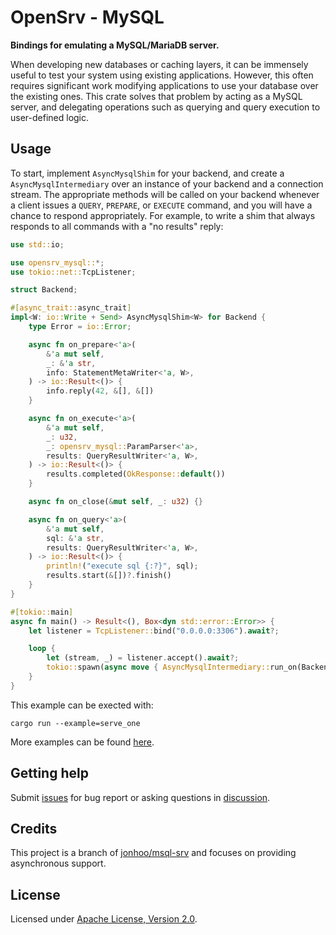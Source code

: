# OpenSrv - MySQL

**Bindings for emulating a MySQL/MariaDB server.**

When developing new databases or caching layers, it can be immensely useful to test your system
using existing applications. However, this often requires significant work modifying
applications to use your database over the existing ones. This crate solves that problem by
acting as a MySQL server, and delegating operations such as querying and query execution to
user-defined logic.

## Usage

To start, implement `AsyncMysqlShim` for your backend, and create a `AsyncMysqlIntermediary` over an
instance of your backend and a connection stream. The appropriate methods will be called on
your backend whenever a client issues a `QUERY`, `PREPARE`, or `EXECUTE` command, and you will
have a chance to respond appropriately. For example, to write a shim that always responds to
all commands with a "no results" reply:

```rust
use std::io;

use opensrv_mysql::*;
use tokio::net::TcpListener;

struct Backend;

#[async_trait::async_trait]
impl<W: io::Write + Send> AsyncMysqlShim<W> for Backend {
    type Error = io::Error;

    async fn on_prepare<'a>(
        &'a mut self,
        _: &'a str,
        info: StatementMetaWriter<'a, W>,
    ) -> io::Result<()> {
        info.reply(42, &[], &[])
    }

    async fn on_execute<'a>(
        &'a mut self,
        _: u32,
        _: opensrv_mysql::ParamParser<'a>,
        results: QueryResultWriter<'a, W>,
    ) -> io::Result<()> {
        results.completed(OkResponse::default())
    }

    async fn on_close(&mut self, _: u32) {}

    async fn on_query<'a>(
        &'a mut self,
        sql: &'a str,
        results: QueryResultWriter<'a, W>,
    ) -> io::Result<()> {
        println!("execute sql {:?}", sql);
        results.start(&[])?.finish()
    }
}

#[tokio::main]
async fn main() -> Result<(), Box<dyn std::error::Error>> {
    let listener = TcpListener::bind("0.0.0.0:3306").await?;

    loop {
        let (stream, _) = listener.accept().await?;
        tokio::spawn(async move { AsyncMysqlIntermediary::run_on(Backend, stream).await });
    }
}
```

This example can be exected with:

```
cargo run --example=serve_one
```

More examples can be found [here](examples).

## Getting help

Submit [issues](https://github.com/datafuselabs/opensrv/issues/new/choose) for bug report or asking questions in [discussion](https://github.com/datafuselabs/opensrv/discussions/new?category=q-a).

## Credits

This project is a branch of [jonhoo/msql-srv](https://github.com/jonhoo/msql-srv) and focuses on providing asynchronous support.

## License

Licensed under <a href="./LICENSE">Apache License, Version 2.0</a>.
